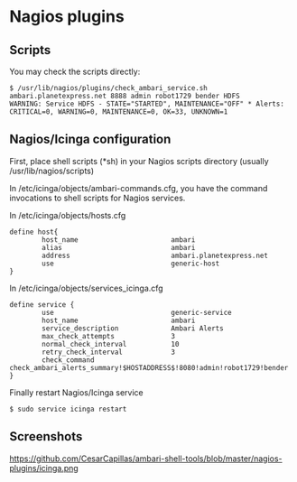 # Nagios plugins

## Scripts
You may check the scripts directly:

```
$ /usr/lib/nagios/plugins/check_ambari_service.sh ambari.planetexpress.net 8888 admin robot1729 bender HDFS
WARNING: Service HDFS - STATE="STARTED", MAINTENANCE="OFF" * Alerts: CRITICAL=0, WARNING=0, MAINTENANCE=0, OK=33, UNKNOWN=1
```

## Nagios/Icinga configuration

First, place shell scripts (*sh) in your Nagios scripts directory (usually /usr/lib/nagios/scripts) 

In /etc/icinga/objects/ambari-commands.cfg, you have the command invocations to shell scripts for Nagios services.

In /etc/icinga/objects/hosts.cfg 

```
define host{
        host_name                       ambari
        alias                           ambari
        address                         ambari.planetexpress.net
        use                             generic-host
}
```

In /etc/icinga/objects/services_icinga.cfg

```
define service {
        use                             generic-service
        host_name                       ambari
        service_description             Ambari Alerts
        max_check_attempts              3
        normal_check_interval           10
        retry_check_interval            3
        check_command                   check_ambari_alerts_summary!$HOSTADDRESS$!8080!admin!robot1729!bender
}
```

Finally restart Nagios/Icinga service

```
$ sudo service icinga restart
```

## Screenshots

https://github.com/CesarCapillas/ambari-shell-tools/blob/master/nagios-plugins/icinga.png
